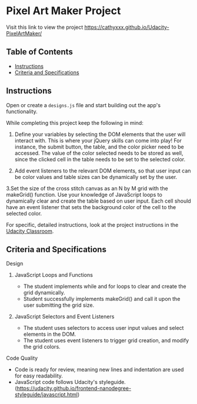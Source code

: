 # Pixel Art Maker Project

Visit this link to view the project https://cathyxxx.github.io/Udacity-PixelArtMaker/

## Table of Contents

* [Instructions](#instructions)
* [Criteria and Specifications](#contributing)

## Instructions

Open or create a `designs.js` file and start building out the app's functionality.

While completing this project keep the following in mind:

1. Define your variables by selecting the DOM elements that the user will interact with. This is where your jQuery skills can come into play! For instance, the submit button, the table, and the color picker need to be accessed. The value of the color selected needs to be stored as well, since the clicked cell in the table needs to be set to the selected color.

2. Add event listeners to the relevant DOM elements, so that user input can be color values and table sizes can be dynamically set by the user.

3.Set the size of the cross stitch canvas as an N by M grid with the makeGrid() function. Use your knowledge of JavaScript loops to dynamically clear and create the table based on user input. Each cell should have an event listener that sets the background color of the cell to the selected color.

For specific, detailed instructions, look at the project instructions in the [Udacity Classroom](https://classroom.udacity.com/me).

## Criteria and Specifications
Design

1. JavaScript Loops and Functions
   - The student implements while and for loops to clear and create the grid dynamically.
   - Student successfully implements makeGrid() and call it upon the user submitting the grid size.

2. JavaScript Selectors and Event Listeners
   - The student uses selectors to access user input values and select elements in the DOM.
   - The student uses event listeners to trigger grid creation, and modify the grid colors.
   
Code Quality

- Code is ready for review, meaning new lines and indentation are used for easy readability.
- JavaScript code follows Udacity's styleguide. (https://udacity.github.io/frontend-nanodegree-styleguide/javascript.html)
